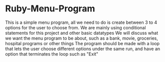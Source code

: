 # Ruby-Menu-Program
This is a simple menu program, all we need to do is create between 3 to 4 options for the user to choose from.
We are mainly using conditional statements for this project and other basic datatypes
We will discuss what we want the menu program to be about, such as a bank, movie, groceries, hospital programs or other things
The program should be made with a loop that lets the user choose different options under the same run, and have an option that terminates the loop such as "Exit"
